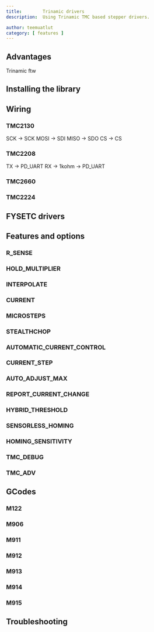 ```yaml
---
title:        Trinamic drivers
description:  Using Trinamic TMC based stepper drivers.

author: teemuatlut
category: [ features ]
---
```


## Advantages

Trinamic ftw

## Installing the library

## Wiring

### TMC2130

SCK -> SCK
MOSI -> SDI
MISO -> SDO
CS -> CS

### TMC2208

TX -> PD_UART
RX -> 1kohm -> PD_UART

### TMC2660

### TMC2224

## FYSETC drivers

## Features and options

### R_SENSE
### HOLD_MULTIPLIER
### INTERPOLATE
### CURRENT
### MICROSTEPS
### STEALTHCHOP
### AUTOMATIC_CURRENT_CONTROL
### CURRENT_STEP
### AUTO_ADJUST_MAX
### REPORT_CURRENT_CHANGE
### HYBRID_THRESHOLD
### SENSORLESS_HOMING
### HOMING_SENSITIVITY
### TMC_DEBUG
### TMC_ADV

## GCodes
### M122
### M906
### M911
### M912
### M913
### M914
### M915

## Troubleshooting